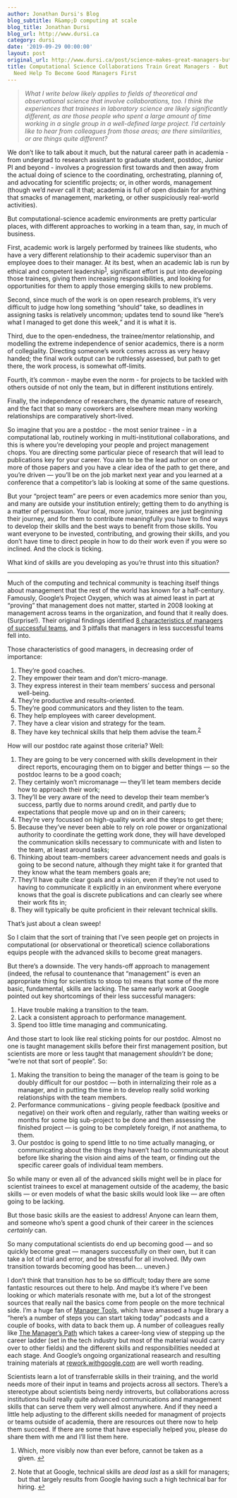 ```yaml
---
author: Jonathan Dursi's Blog
blog_subtitle: R&amp;D computing at scale
blog_title: Jonathan Dursi
blog_url: http://www.dursi.ca
category: dursi
date: '2019-09-29 00:00:00'
layout: post
original_url: http://www.dursi.ca/post/science-makes-great-managers-but-not-necessarily-good-ones.html
title: Computational Science Collaborations Train Great Managers - But Trainees Might
  Need Help To Become Good Managers First
---
```


<blockquote>
  <p><em>What I write below likely applies to fields of theoretical
and observational science that involve collaborations, too. I think
the experiences that trainees in laboratory science are likely
significantly different, as are those people who spent a large
amount of time working in a single group in a well-defined large
project.  I’d certainly like to hear from colleagues from those
areas; are there similarities, or are things quite different?</em></p>
</blockquote>

<p>We don’t like to talk about it much, but the natural career path 
in academia - from undergrad to research assistant to
graduate student, postdoc, Junior PI and beyond - involves a
progression first towards and then away from the actual doing of
science to the coordinating, orchestrating, planning of, and
advocating for scientific projects; or, in other words, management
(though we’d <em>never</em> call it that; academia is full of
open disdain for anything that smacks of management, marketing,
or other suspiciously real-world activities).</p>

<p>But computational-science academic environments are pretty particular places, with different approaches to working in a team than, say, in much of business.</p>

<p>First, academic work is largely performed by trainees like students, who
have a very different relationship to their academic supervisor than an
employee does to their manager.  At its best, when an academic lab
is run by ethical and competent leadership<sup id="fnref:1"><a class="footnote" href="https://www.dursi.ca/feed.xml#fn:1" rel="footnote">1</a></sup>, significant effort
is put into developing those trainees, giving them increasing
responsibilities, and looking for opportunities for them to apply
those emerging skills to new problems.</p>

<p>Second, since much of the work is on open research problems, it’s
very difficult to judge how long something “should” take, so deadlines
in assigning tasks is relatively uncommon; updates tend to sound like
“here’s what I managed to get done this week,” and it is what it is.</p>

<p>Third, due to the open-endedness, the trainee/mentor relationship,
and modelling the extreme independence of senior academics, there
is a norm of collegiality.  Directing someone’s work
comes across as very heavy handed; the final work output can be
ruthlessly assessed, but path to get there, the work process, is
somewhat off-limits.</p>

<p>Fourth, it’s common - maybe even the norm - for projects to be
tackled with others outside of not only the team, but in different
institutions entirely.</p>

<p>Finally, the independence of researchers, the dynamic nature of
research, and the fact that so many coworkers are elsewhere mean
many working relationships are comparatively
short-lived.</p>

<p>So imagine that you are a postdoc - the most senior trainee - in a
computational lab, routinely working in multi-institutional
collaborations, and this is where you’re developing your people and
project management chops.  You are directing some particular piece
of research that will lead to publications key for your career.
You aim to be the lead author on one or more of those papers and
you have a clear idea of the path to get there, and you’re driven —
you’ll be on the job market next year and you learned at a
conference that a competitor’s lab is looking at some of the same
questions.</p>

<p>But your “project team” are peers or even academics
more senior than you, and many are outside your institution entirely;
getting them to do anything is a matter of persuasion.  Your local,
more junior, trainees are just beginning their journey, and for
them to contribute meaningfully you have to find ways to develop
their skills and the best ways to benefit from those skills.
You want everyone to be invested, contributing, and growing their
skills, and you don’t have time to direct people in how to do
their work even if you were so inclined. And the clock is ticking.</p>

<p>What kind of skills are you developing as you’re thrust into this situation?</p>

<hr />

<p>Much of the computing and technical community is teaching itself
things about management that the rest of the world has known for a
half-century.  Famously, Google’s Project Oxygen, which was at
aimed least in part at “proving” that management does not matter,
started in 2008 looking at management across teams in the organization,
and found that it really does.  (Surprise!).  Their original findings
identified <a href="https://www.inc.com/marcel-schwantes/the-8-biggest-things-that-google-managers-do-to-su.html">8 characteristics of managers of successful
teams</a>,
and 3 pitfalls that managers in less successful teams fell into.</p>

<p>Those characteristics of good managers, in decreasing order of importance:</p>

<ol>
  <li>They’re good coaches.</li>
  <li>They empower their team and don’t micro-manage.</li>
  <li>They express interest in their team members’ success and personal well-being.</li>
  <li>They’re productive and results-oriented.</li>
  <li>They’re good communicators and they listen to the team.</li>
  <li>They help employees with career development.</li>
  <li>They have a clear vision and strategy for the team.</li>
  <li>They have key technical skills that help them advise the team.<sup id="fnref:2"><a class="footnote" href="https://www.dursi.ca/feed.xml#fn:2" rel="footnote">2</a></sup></li>
</ol>

<p>How will our postdoc rate against those criteria?  Well:</p>

<ol>
  <li>They are going to be very concerned with skills development in their direct reports, encouraging them on to bigger and better things — so the postdoc learns to be a good coach;</li>
  <li>They certainly won’t micromanage — they’ll let team members decide how to approach their work;</li>
  <li>They’ll be very aware of the need to develop their team member’s success, partly due to norms around credit, and partly due to expectations that people move up and on in their careers;</li>
  <li>They’re very focussed on high-quality work and the steps to get there;</li>
  <li>Because they’ve never been able to rely on role power or organizational authority to coordinate the getting work done, they will have developed the communication skills necessary to communicate with and listen to the team, at least around tasks;</li>
  <li>Thinking about team-members career advancement needs and goals is going to be second nature, although they might take it for granted that they know what the team members goals are;</li>
  <li>They’ll have quite clear goals and a vision, even if they’re not used to having to communicate it explicitly in an environment where everyone knows that the goal is discrete publications and can clearly see where their work fits in;</li>
  <li>They will typically be quite proficient in their relevant technical skills.</li>
</ol>

<p>That’s just about a clean sweep!</p>

<p>So I claim that the sort of training that I’ve seen people get on projects in
computational (or observational or theoretical) science collaborations equips
people with the advanced skills to become great managers.</p>

<p>But there’s a downside.  The very hands-off approach to management
(indeed, the refusal to countenance that “management” is even an
appropriate thing for scientists to stoop to) means that some of
the more basic, fundamental, skills are lacking.  The same early
work at Google pointed out key shortcomings of their less successful
managers:</p>

<ol>
  <li>Have trouble making a transition to the team.</li>
  <li>Lack a consistent approach to performance management.</li>
  <li>Spend too little time managing and communicating.</li>
</ol>

<p>And those start to look like real sticking points for our postdoc.
Almost no one is taught management skills before their first
management position, but scientists are more or less taught that
management <em>shouldn’t</em> be done; “we’re not that sort of people”.
So:</p>

<ol>
  <li>Making the transition to being the manager of the team is going to be doubly difficult for our postdoc — both in internalizing their role as a manager, and in putting the time in to develop really solid working relationships with the team members.</li>
  <li>Performance communications - giving people feedback (positive and negative) on their work often and regularly, rather than waiting weeks or months for some big sub-project to be done and then assessing the finished project — is going to be completely foreign, if not anathema, to them.</li>
  <li>Our postdoc is going to spend little to no time actually managing, or communicating about the things they haven’t had to communicate about before like sharing the vision aind aims of the team, or finding out the specific career goals of individual team members.</li>
</ol>

<p>So while many or even all of the advanced skills might well be in
place for scientist trainees to excel at management outside of the
academy, the basic skills — or even models of what the basic skills
would look like — are often going to be lacking.</p>

<p>But those basic skills are the easiest to address!  Anyone can learn
them, and someone who’s spent a good chunk of their career in the
sciences <em>certainly</em> can.</p>

<p>So many computational scientists do end up becoming good —
and so quickly become great — managers successfully on their
own, but it can take a lot of trial and error, and be stressful for
all involved.  (My own transition towards becoming good has been….  uneven.)</p>

<p>I don’t think that transition <em>has</em> to be so difficult; today there are 
some fantastic resources out
there to help.  And maybe it’s where I’ve been looking or which
materials resonate with me, but a lot of the strongest sources
that really nail the basics come from people on the more technical
side.  I’m a huge fan of <a href="https://www.manager-tools.com">Manager Tools</a>,
which have amassed a huge library a “here’s a number of steps you
can start taking today” podcasts and a couple of books, with data
to back them up.  A number of colleagues really like <a href="https://www.oreillyå.com/library/view/the-managers-path/9781491973882/">The Manager’s
Path</a>
which takes a career-long view of stepping up the career ladder
(set in the tech industry but most of the material would carry over
to other fields) and the different skills and responsibilities
needed at each stage.  And Google’s ongoing organizational reasearch and
resulting training materials at
<a href="https://rework.withgoogle.com">rework.withgoogle.com</a> are well
worth reading.</p>

<p>Scientists learn a lot of transferrable skills in their training,
and the world needs more of their input in teams and projects
across all sectors.  There’s a stereotype about scientists being
nerdy introverts, but collaborations across institutions build really 
quite advanced communications and management skills that can serve
them very well almost anywhere.  And if they need a little help
adjusting to the different skills needed for managment of 
projects or teams outside of academia, there are resources out there now to
help them succeed.  If there are some that have especially helped
you, please do share them with me and I’ll list them here.</p>

<div class="footnotes">
  <ol>
    <li id="fn:1">
      <p>Which, more visibly now than ever before, cannot be taken as a given. <a class="reversefootnote" href="https://www.dursi.ca/feed.xml#fnref:1">&#8617;</a></p>
    </li>
    <li id="fn:2">
      <p>Note that at Google, technical skills are <em>dead last</em> as a skill for managers; but that largely results from Google having such a high technical bar for hiring. <a class="reversefootnote" href="https://www.dursi.ca/feed.xml#fnref:2">&#8617;</a></p>
    </li>
  </ol>
</div>